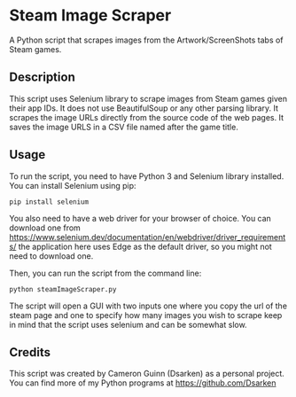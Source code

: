 # Steam Image Scraper

A Python script that scrapes images from the Artwork/ScreenShots tabs of Steam games.

## Description

This script uses Selenium library to scrape images from Steam games given their app IDs. It does not use BeautifulSoup or any other parsing library. It scrapes the image URLs directly from the source code of the web pages. It saves the image URLS in a CSV file named after the game title.

## Usage

To run the script, you need to have Python 3 and Selenium library installed. You can install Selenium using pip:

`pip install selenium`

You also need to have a web driver for your browser of choice. You can download one from https://www.selenium.dev/documentation/en/webdriver/driver_requirements/
the application here uses Edge as the default driver, so you might not need to download one.

Then, you can run the script from the command line:

`python steamImageScraper.py`

The script will open a GUI with two inputs one where you copy the url of the steam page and one to specify how many images you wish to scrape
keep in mind that the script uses selenium and can be somewhat slow.

## Credits

This script was created by Cameron Guinn (Dsarken) as a personal project. You can find more of my Python programs at https://github.com/Dsarken
